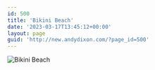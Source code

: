 ```yaml
---
id: 500
title: 'Bikini Beach'
date: '2023-03-17T13:45:12+00:00'
layout: page
guid: 'http://new.andydixon.com/?page_id=500'
---
```


![Bikini Beach](https://i0.wp.com/assets.g8x2.ldn.idrivee2-23.com/posters/Bikini%20Beach%2001.jpg?w=1200&ssl=1 "Bikini Beach")